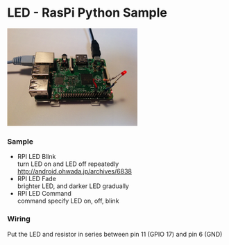 # LED - RasPi Python Sample

<img src="https://github.com/FabLabKannai/RaspiStudy/blob/master/4_python/docs/raspi_led.jpg" width="300" />

### Sample
- RPI LED Bllnk <br>
turn LED on and LED off repeatedly <br>
http://android.ohwada.jp/archives/6838 <br>
- RPI LED Fade <br>
brighter LED, and darker LED gradually <br>
- RPI LED Command <br>
command specify LED on, off, blink <br>

### Wiring
Put the LED and resistor in series between pin 11 (GPIO 17)
and pin 6 (GND) <br/>
